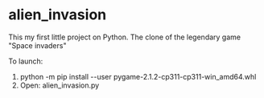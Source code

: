 # alien_invasion
This my first little project on Python. The clone of the legendary game "Space invaders" 

To launch:
1. python -m pip install --user pygame-2.1.2-cp311-cp311-win_amd64.whl
2. Open: alien_invasion.py

